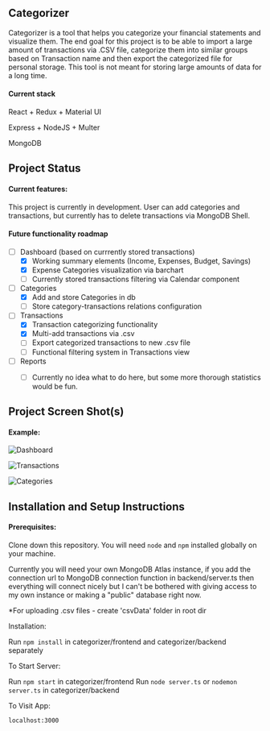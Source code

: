 ## Categorizer


Categorizer is a tool that helps you categorize your financial statements and visualize them. The end goal for this project is to be able to import a large amount of transactions via .CSV file, categorize them into similar groups based on Transaction name and then export the categorized file for personal storage. This tool is not meant for storing large amounts of data for a long time.

#### Current stack

React + Redux + Material UI 

Express + NodeJS + Multer

MongoDB


## Project Status

#### Current features:

This project is currently in development. User can add categories and transactions, but currently has to delete transactions via MongoDB Shell.

#### Future functionality roadmap
- [ ] Dashboard (based on currrently stored transactions)
    - [x] Working summary elements (Income, Expenses, Budget, Savings)
    - [x] Expense Categories visualization via barchart
    - [ ] Currently stored transactions filtering via Calendar component
- [ ] Categories
    - [x] Add and store Categories in db
    - [ ] Store category-transactions relations configuration
- [ ] Transactions
    - [x] Transaction categorizing functionality
    - [x] Multi-add transactions via .csv
    - [ ] Export categorized transactions to new .csv file
    - [ ] Functional filtering system in Transactions view
- [ ] Reports
    - [ ] Currently no idea what to do here, but some more thorough statistics would be fun.
        



## Project Screen Shot(s)

#### Example:   

![Dashboard](https://i.ibb.co/g6YQ5Kx/dashboard.png)

![Transactions](https://i.ibb.co/k35gxZJ/transactions.png)

![Categories](https://i.ibb.co/SmXwjTL/categories.png)

## Installation and Setup Instructions

#### Prerequisites:  

Clone down this repository. You will need `node` and `npm` installed globally on your machine.

Currently you will need your own MongoDB Atlas instance, if you add the connection url to MongoDB connection function in backend/server.ts then everything will connect nicely but I can't be bothered with giving access to my own instance or making a "public" database right now.

*For uploading .csv files - create 'csvData' folder in root dir

Installation:

Run  `npm install` in categorizer/frontend and categorizer/backend separately

To Start Server:

Run `npm start` in categorizer/frontend
Run `node server.ts` or `nodemon server.ts` in categorizer/backend

To Visit App:

`localhost:3000`  
